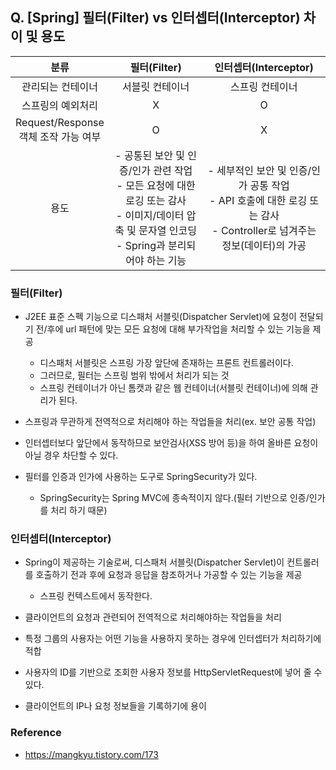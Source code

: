 ## Q. [Spring] 필터(Filter) vs 인터셉터(Interceptor) 차이 및 용도
|                분류                 |                                               필터(Filter)                                                |                                   인터셉터(Interceptor)                                    |
|:---------------------------------:|:-------------------------------------------------------------------------------------------------------:|:--------------------------------------------------------------------------------------:|
|             관리되는 컨테이너             |                                                서블릿 컨테이너                                                 |                                        스프링 컨테이너                                        |
|             스프링의 예외처리             |                                                    X                                                    |                                           O                                            |
| Request/Response <br> 객체 조작 가능 여부 |                                                    O                                                    |                                           X                                            |
 |                용도                 | - 공통된 보안 및 인증/인가 관련 작업 <br> - 모든 요청에 대한 로깅 또는 감사 <br> - 이미지/데이터 압축 및 문자열 인코딩 <br> - Spring과 분리되어야 하는 기능 | - 세부적인 보안 및 인증/인가 공통 작업 <br> - API 호출에 대한 로깅 또는 감사 <br> - Controller로 넘겨주는 정보(데이터)의 가공 |

### 필터(Filter)
- J2EE 표준 스펙 기능으로 디스패처 서블릿(Dispatcher Servlet)에 요청이 전달되기 전/후에 url 패턴에 맞는 모든 요청에 대해 부가작업을 처리할 수 있는 기능을 제공
  - 디스패처 서블릿은 스프링 가장 앞단에 존재하는 프론트 컨트롤러이다.
  - 그러므로, 필터는 스프링 범위 밖에서 처리가 되는 것
  - 스프링 컨테이너가 아닌 톰캣과 같은 웹 컨테이너(서블릿 컨테이너)에 의해 관리가 된다.
  
- 스프링과 무관하게 전역적으로 처리해야 하는 작업들을 처리(ex. 보안 공통 작업)
- 인터셉터보다 앞단에서 동작하므로 보안검사(XSS 방어 등)을 하여 올바른 요청이 아닐 경우 차단할 수 있다.
- 필터를 인증과 인가에 사용하는 도구로 SpringSecurity가 있다.
  - SpringSecurity는 Spring MVC에 종속적이지 않다.(필터 기반으로 인증/인가를 처리 하기 때문)

### 인터셉터(Interceptor)
- Spring이 제공하는 기술로써, 디스패처 서블릿(Dispatcher Servlet)이 컨트롤러를 호출하기 전과 후에 요청과 응답을 참조하거나 가공할 수 있는 기능을 제공
  - 스프링 컨텍스트에서 동작한다.

- 클라이언트의 요청과 관련되어 전역적으로 처리해야하는 작업들을 처리
- 특정 그룹의 사용자는 어떤 기능을 사용하지 못하는 경우에 인터셉터가 처리하기에 적합
- 사용자의 ID를 기반으로 조회한 사용자 정보를 HttpServletRequest에 넣어 줄 수 있다.
- 클라이언트의 IP나 요청 정보들을 기록하기에 용이

### Reference
- https://mangkyu.tistory.com/173


